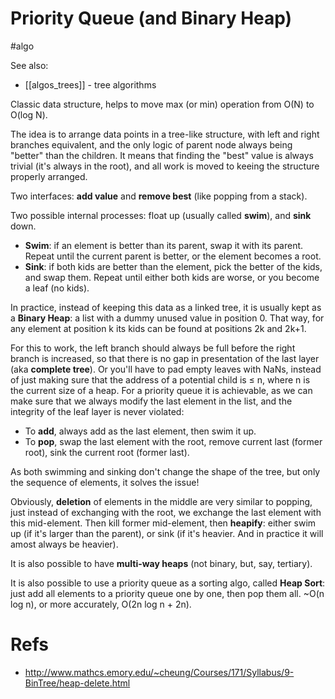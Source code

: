 # Priority Queue (and Binary Heap)
#algo

See also:
* [[algos_trees]] - tree algorithms

Classic data structure, helps to move max (or min) operation from O(N) to O(log N).

The idea is to arrange data points in a tree-like structure, with left and right branches equivalent, and the only logic of parent node always being "better" than the children. It means that finding the "best" value is always trivial (it's always in the root), and all work is moved to keeing the structure properly arranged.

Two interfaces: **add value** and **remove best** (like popping from a stack).

Two possible internal processes: float up (usually called **swim**), and **sink** down.

* **Swim**: if an element is better than its parent, swap it with its parent. Repeat until the current parent is better, or the element becomes a root.
* **Sink**: if both kids are better than the element, pick the better of the kids, and swap them. Repeat until either both kids are worse, or you become a leaf (no kids).

In practice, instead of keeping this data as a linked tree, it is usually kept as a **Binary Heap**: a list with a dummy unused value in position 0. That way, for any element at position k its kids can be found at positions 2k and 2k+1.

For this to work, the left branch should always be full before the right branch is increased, so that there is no gap in presentation of the last layer (aka **complete tree**). Or you'll have to pad empty leaves with NaNs, instead of just making sure that the address of a potential child is ≤ n, where n is the current size of a heap. For a priority queue it is achievable, as we can make sure that we always modify the last element in the list, and the integrity of the leaf layer is never violated:

* To **add**, always add as the last element, then swim it up.
* To **pop**, swap the last element with the root, remove current last (former root), sink the current root (former last).

As both swimming and sinking don't change the shape of the tree, but only the sequence of elements, it solves the issue!

Obviously, **deletion** of elements in the middle are very similar to popping, just instead of exchanging with the root, we exchange the last element with this mid-element. Then kill former mid-element, then **heapify**: either swim up (if it's larger than the parent), or sink (if it's heavier. And in practice it will amost always be heavier).

It is also possible to have **multi-way heaps** (not binary, but, say, tertiary).

It is also possible to use a priority queue as a sorting algo, called **Heap Sort**: just add all elements to a priority queue one by one, then pop them all. ~O(n log n), or more accurately, O(2n log n + 2n).

# Refs

* http://www.mathcs.emory.edu/~cheung/Courses/171/Syllabus/9-BinTree/heap-delete.html